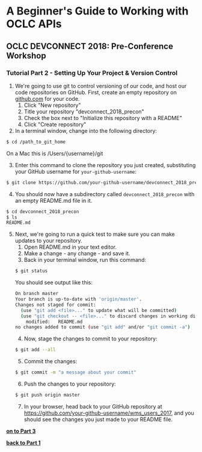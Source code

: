 # A Beginner's Guide to Working with OCLC APIs
## OCLC DEVCONNECT 2018: Pre-Conference Workshop
### Tutorial Part 2 - Setting Up Your Project & Version Control

1. We're going to use git to control versioning of our code, and host our code repositories on GitHub. First, create an empty repository on [github.com](https://github.com/) for your code.
	1. Click "New repository"
	2. Title your repository "devconnect_2018_precon"
	3. Check the box next to "Initialize this repository with a README"
	4. Click "Create repository"
2. In a terminal window, change into the following directory:
```bash
$ cd /path_to_git_home 
```
On a Mac this is /Users/{username}/git

3. Enter this command to clone the repository you just created, substituting your GitHub username for `your-github-username`:
```bash
$ git clone https://github.com/your-github-username/devconnect_2018_precon.git
```
4. You should now have a subdirectory called `devconnect_2018_precon` with an empty README.md file in it.
```bash
$ cd devconnect_2018_precon
$ ls
README.md
```
5. Next, we're going to run a quick test to make sure you can make updates to your repository.
	1. Open README.md in your text editor.
	2. Make a change - any change - and save it.
	3. Back in your terminal window, run this command:
	```bash
	$ git status
	```
	You should see output like this:
	```bash
	On branch master
	Your branch is up-to-date with 'origin/master'.
	Changes not staged for commit:
	  (use "git add <file>..." to update what will be committed)
	  (use "git checkout -- <file>..." to discard changes in working directory)
		modified:   README.md
	no changes added to commit (use "git add" and/or "git commit -a")
	```
	4. Now, stage the changes to commit to your repository:
	```bash
	$ git add --all
	```
	5. Commit the changes:
	```bash
	$ git commit -m "a message about your commit"
	```
	6. Push the changes to your repository:
	```bash
	$ git push origin master
	```
	7. In your browser, head back to your GitHub repository at https://github.com/your-github-username/wms_users_2017, and you should see the changes you just made to your README file.

**[on to Part 3](tutorial-03.md)**

**[back to Part 1](tutorial-01.md)**